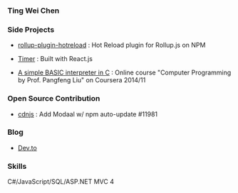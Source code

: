 ### Ting Wei Chen
### Side Projects

- [rollup-plugin-hotreload](https://www.npmjs.com/package/rollup-plugin-hotreload) : Hot Reload plugin for Rollup.js on NPM

- [Timer](https://tingwei628.github.io/react-component/src/Timer/build/) : Built with React.js

- [A simple BASIC interpreter in C](https://github.com/tingwei628/C_study/blob/master/Coursera_NTU_C_HW/HW/hw6.c) : Online course "Computer Programming by Prof. Pangfeng Liu" on Coursera 2014/11


### Open Source Contribution

- [cdnjs](https://github.com/cdnjs/cdnjs/pull/11981) : Add Modaal w/ npm auto-update #11981


### Blog

- [Dev.to](https://dev.to/tingwei628)


### Skills

C#/JavaScript/SQL/ASP.NET MVC 4
